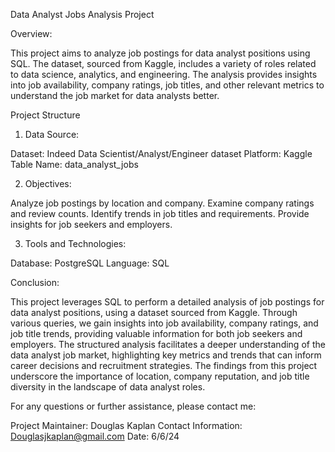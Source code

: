 Data Analyst Jobs Analysis Project

Overview:

This project aims to analyze job postings for data analyst positions using SQL. The dataset, sourced from Kaggle, includes a variety of roles related to data science, analytics, and engineering. The analysis provides insights into job availability, company ratings, job titles, and other relevant metrics to understand the job market for data analysts better.

Project Structure

1. Data Source:

Dataset: Indeed Data Scientist/Analyst/Engineer dataset
Platform: Kaggle
Table Name: data_analyst_jobs

2. Objectives:

Analyze job postings by location and company.
Examine company ratings and review counts.
Identify trends in job titles and requirements.
Provide insights for job seekers and employers.

3. Tools and Technologies:

Database: PostgreSQL
Language: SQL

Conclusion:

This project leverages SQL to perform a detailed analysis of job postings for data analyst positions, using a dataset sourced from Kaggle. Through various queries, we gain insights into job availability, company ratings, and job title trends, providing valuable information for both job seekers and employers. The structured analysis facilitates a deeper understanding of the data analyst job market, highlighting key metrics and trends that can inform career decisions and recruitment strategies. The findings from this project underscore the importance of location, company reputation, and job title diversity in the landscape of data analyst roles.

For any questions or further assistance, please contact me:

Project Maintainer: Douglas Kaplan
Contact Information: Douglasjkaplan@gmail.com
Date: 6/6/24
